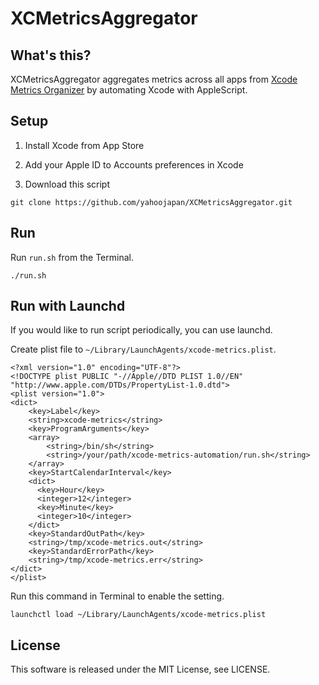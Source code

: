 # XCMetricsAggregator

## What's this?

XCMetricsAggregator aggregates metrics across all apps from [Xcode Metrics Organizer](https://help.apple.com/xcode/mac/current/#/devb642b28ac) by automating Xcode with AppleScript.

## Setup

1. Install Xcode from App Store

2. Add your Apple ID to Accounts preferences in Xcode

3. Download this script
```
git clone https://github.com/yahoojapan/XCMetricsAggregator.git
```

## Run

Run `run.sh` from the Terminal.
```
./run.sh
```

## Run with Launchd

If you would like to run script periodically, you can use launchd.

Create plist file to `~/Library/LaunchAgents/xcode-metrics.plist`. 

```
<?xml version="1.0" encoding="UTF-8"?>
<!DOCTYPE plist PUBLIC "-//Apple//DTD PLIST 1.0//EN" "http://www.apple.com/DTDs/PropertyList-1.0.dtd">
<plist version="1.0">
<dict>
    <key>Label</key>
    <string>xcode-metrics</string>
    <key>ProgramArguments</key>
    <array>
        <string>/bin/sh</string>
        <string>/your/path/xcode-metrics-automation/run.sh</string>
    </array>
    <key>StartCalendarInterval</key>
    <dict>
      <key>Hour</key>
      <integer>12</integer>
      <key>Minute</key>
      <integer>10</integer>
    </dict>
    <key>StandardOutPath</key>
    <string>/tmp/xcode-metrics.out</string>
    <key>StandardErrorPath</key>
    <string>/tmp/xcode-metrics.err</string>
</dict>
</plist>
```

Run this command in Terminal to enable the setting.

```
launchctl load ~/Library/LaunchAgents/xcode-metrics.plist
```

## License

This software is released under the MIT License, see LICENSE.

